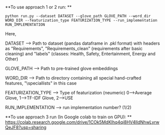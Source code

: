 **To use approach 1 or 2 run:
**
```
python run.py --dataset DATASET --glove_path GLOVE_PATH --word_dir WORD_DIR --featurization_type FEATURIZATION_TYPE --run_implementation RUN_IMPLEMENTATION
```

Here,

DATASET --> Path to dataset (pandas dataframe in .pkl format) with headers as "Requirements", "Requirements_clean" (requirements after basic cleaning) and "labels" (classes: Health, Safety, Entertainment, Energy and Other)

GLOVE_PATH --> Path to pre-trained glove embeddings

WORD_DIR --> Path to directory containing all special hand-crafted features, "\speciallists" in this case

FEATURIZATION_TYPE --> Type of featurization (neumeric) 0-->Average Glove, 1-->TF-IDF Glove, 2-->USE

RUN_IMPLEMENTATION --> run implementation number? (1/2)


**To use approach 3 run (In Google colab to train on GPU):
**
https://colab.research.google.com/drive/1COk5MdKlhq4qi8HV4lIdNhwLyrwQeJF8?usp=sharing

